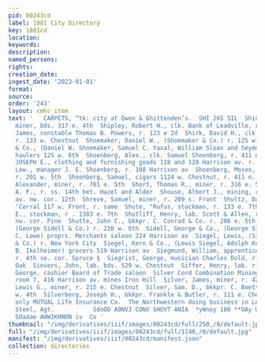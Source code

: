 ```yaml
---
pid: 00243cd
label: 1881 City Directory
key: 1881cd
location: 
keywords: 
description: 
named_persons: 
rights: 
creation_date: 
ingest_date: '2023-01-01'
format: 
source: 
order: '243'
layout: cmhc_item
text: '   CARPETS, “tk: city at Qwen & Ghittenden’s.  SHI 265 SIL  Shine, Daniel,
  miner, bds. 317 e. 4th  Shipley, Robert H., clk. Bank of Leadville, r. 240 w. 3d  Shire,
  James, constable Thomas B. Powers, r. 123 e 2d  Shirk, David H., clk. C. E. Pratt,
  r. 133 w. Chestnut  Shoemaker, Daniel W., (Shoemaker & Co.) r. 125 w. 6th  Shoemaker
  & Co., (Daniel W. Shoemaker, Samuel C. Yaxal, William Sloan and Seymour Mills) water
  haulers 125 w. 6th  Shoenberg, Alex., clk. Samuel Shoenberg, r. 411 n. Pine  SHOENBERG,
  JOSEPH E., clothing and furnishing goods 118 and 120 Harrison av. r. Denver  Shoenberg,
  Lew., manager J. E. Shoenberg, r. 108 Harrison av  Shoenberg, Moses, (May & Shoenberg)
  r. 201 w. 5th  Shoenberg, Samuel, cigars 1124 w. Chestnut, r. 411 n. Pine  Short,
  Alexander, miner, r. 701 e. 5th  Short, Thomas R., miner, r. 316 e. 5th  Shotts,
  A. F., r. ss. 14th bet. Hazel and Alder  Shouse, Albert J., mining, r. Harrison
  av. nw. cor. 12th  Shreve, Samuel, miner, r. 209 s. Front  Shultz, Daniel, Pioneer
  ‘Corral 117 w. Front, r. same  Shute, "Rufus, stockman, r. 133 e. 7th  Shute, William
  E., stockman, r . 1383 e. 7th  Shutliff, Henry, lab. Scott & Allen, r. Chestnut
  nw. cor. Pine  Shutte, John C., bkkpr. C. Conrad & Co. r. 206 e. 5th  Sidell, George,
  (George Sidell & Co.) r. 220 w. 6th  Sidell, George & Co., (George Sidell and Charles
  C. Lowe) proprs. Merchants saloon 224 Harrison av  Siegel, Lewis, (Siegel, Kern
  & Co.) r. New York City  Siegel, Kern & Co., (Lewis Siegel, Adolph Kern and Julius
  B. Ikelheimer) grocers 519 Harrison av  Siegmund, William, apprentice’ Democrat,
  r. 4th se. cor. Spruce §  Siegrist, George, musician Charles Dold, r. Chestnut cor.
  Oak  Sievers, John, lab. bds. 529 w. Chestnut  Siffer, Henry, lab. r. 325 e. 5th  Silks,
  George, cashier Board of Trade saloon  Silver Cord Combination Mining Co. office
  room 7, 416 Harrison av. mines Iron Hill  Silver, James, miner, r. 420 e. 8th  Silver,
  Lewis G., miner, r. 215 e. Chestnut  Silver, Sam. D., bkkpr. C. Boettcher, r. 139
  w. 4th  Silverberg, Joseph H., bkkpr. Frankle & Butler, r. 111 e. Chestnut  is the
  only MUTUAL Life Insurance Co.  The Northwestern doing business in Leadville. John
  Steel, Agt.           SdoOD AONVJ CONV SHOVT ANIA  *yWnoy 100 **OAy UOSIUIEH I ZE
  SOadae AHWIKHNON iv  Co '
thumbnail: "/img/derivatives/iiif/images/00243cd/full/250,/0/default.jpg"
full: "/img/derivatives/iiif/images/00243cd/full/1140,/0/default.jpg"
manifest: "/img/derivatives/iiif/00243cd/manifest.json"
collection: directories
---
```

